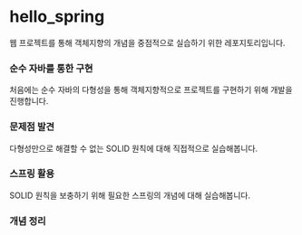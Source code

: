 # hello_spring
웹 프로젝트를 통해 객체지향의 개념을 중점적으로 실습하기 위한 레포지토리입니다.

<h3>순수 자바를 통한 구현</h3>
<p>처음에는 순수 자바의 다형성을 통해 객체지향적으로 프로젝트를 구현하기 위해 개발을 진행합니다.</p>

<h3>문제점 발견</h3>
<p>다형성만으로 해결할 수 없는 SOLID 원칙에 대해 직접적으로 실습해봅니다.</p>

<h3>스프링 활용</h3>
<p>SOLID 원칙을 보충하기 위해 필요한 스프링의 개념에 대해 실습해봅니다.</p>

<h3>개념 정리</h3>
<a href="https://gene0929.tistory.com/category/%ED%94%84%EB%A1%9C%EC%A0%9D%ED%8A%B8/%EC%83%81%ED%92%88%EC%A3%BC%EB%AC%B8%20%EC%82%AC%EC%9D%B4%ED%8A%B8%28coreShop%29">
